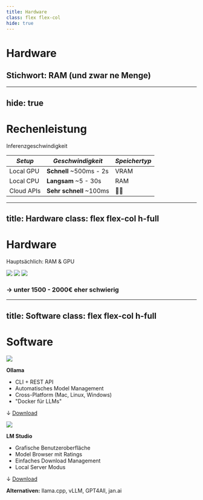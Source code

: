 ```yaml
---
title: Hardware
class: flex flex-col
hide: true
---
```


# Hardware

## Stichwort: <v-click>RAM (und zwar ne Menge)</v-click>

<div class="flex-grow flex flex-col items-center justify-center">

<ScrollText
    v-click="1"
    :texts="['RAM','RAM','RAM','RAM','RAM',]"
    :velocity="100"
    :damping="50"
    :stiffness="400"
    :velocity-mapping="{ input: [0, 1000], output: [0, 5] }"
    class-name="text-gray"
/>

</div>


---
hide: true
---

# Rechenleistung
Inferenzgeschwindigkeit

<v-clicks>

| *Setup*    | *Geschwindigkeit*      | *Speichertyp*    |
|------------|------------------------|------------------|
| Local GPU  | **Schnell** ~500ms - 2s    | VRAM             |
| Local CPU  | **Langsam** ~5 - 30s       | RAM              |
| Cloud APIs | **Sehr schnell** ~100ms    | 🤷‍♂️               |

</v-clicks>

---
title: Hardware
class: flex flex-col h-full
---

# Hardware

Hauptsächlich: RAM & GPU
<!-- 1. Mac (unified M-Chip, MLX, gerade super)
2. Grafikkarte / Gaming-PC
3. KLeiner Server - Strix Halo -->

<div class="flex w-full flex-grow">
    <img v-click src="/img/hardware/mac.png" class="min-w-0 basis-0 flex-grow object-contain"/>
    <img v-click src="/img/hardware/grafikkarte.png" class="min-w-0 basis-0 flex-grow object-contain"/>
    <img v-click src="/img/hardware/strix-halo.png" class="min-w-0 basis-0 flex-grow object-contain"/>
</div>

<v-click>

### → unter 1500 - 2000€ eher schwierig

</v-click>

<!-- TODO: hier die Preise direkt unter den Optionen aufhängen -->

---
title: Software
class: flex flex-col h-full
---

# Software

<div class="flex w-full flex-grow items-center justify-center gap-10">

<div v-click class="flex basis-0 gap-2 flex-grow justify-end flex-col items-center">
<img src="/img/logos/ollama.png" class="inline-block size-[8em] color-white rounded-[20%] bg-white p-2" />
<div>

**Ollama**
- CLI + REST API
- Automatisches Model Management
- Cross-Platform (Mac, Linux, Windows)
- "Docker für LLMs"

↓ [Download](https://ollama.com/download)

</div>
</div>

<div v-click class="flex basis-0 gap-2 flex-grow flex-col items-center  justify-end ">
<img src="/img/logos/lmstudio.png" class="inline-block size-[8em] color-white rounded-[20%] bg-white p-2" />
<div>

**LM Studio**
- Grafische Benutzeroberfläche
- Model Browser mit Ratings
- Einfaches Download Management
- Local Server Modus

↓ [Download](https://lmstudio.ai/download)

</div>
</div>

</div>

<div v-click class="mt-6 p-2 bg-purple-400 rounded-lg">
<strong>Alternativen:</strong> llama.cpp, vLLM, GPT4All, jan.ai
</div>